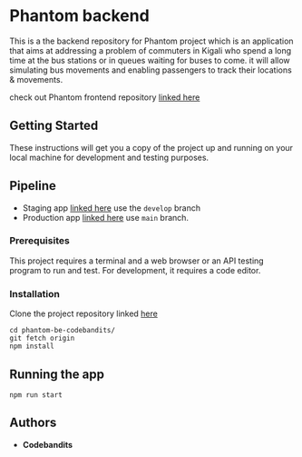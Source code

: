 # Phantom backend

This is a the backend repository for Phantom project which is an application that aims at addressing a problem of commuters in Kigali who spend a long time at the bus stations or in queues waiting for buses to come. it will allow simulating bus movements and enabling passengers to track their locations & movements.

check out Phantom frontend repository [linked here](https://github.com/atlp-rwanda/phantom-fe-codebandits)

## Getting Started

These instructions will get you a copy of the project up and running on your local machine for development and testing purposes.
## Pipeline
- Staging app [linked here](https://phantom-codebandits-staging.herokuapp.com/) use the `develop` branch
- Production app [linked here](https://phantom-codebandits-pro.herokuapp.com/) use `main` branch.

### Prerequisites

This project requires a terminal and a web browser or an API testing program to run and test. For development, it requires a code editor.

### Installation

Clone the project repository linked [here](https://github.com/atlp-rwanda/phantom-be-codebandits.git)

```
cd phantom-be-codebandits/
git fetch origin
npm install
```

## Running the app

```
npm run start
```

## Authors

* **Codebandits**